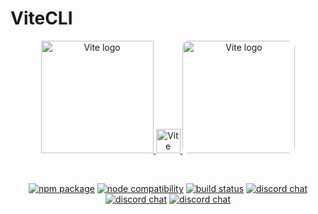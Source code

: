 # ViteCLI

<p align="center">
  <a href="https://vitejs.dev" target="_blank" rel="noopener noreferrer">
      <img width="180" src="https://p3-juejin.byteimg.com/tos-cn-i-k3u1fbpfcp/1228ad0e4cf948a3a3190041b0b469ef~tplv-k3u1fbpfcp-zoom-1.image" alt="Vite logo">
    <img width="39" src="https://p3-juejin.byteimg.com/tos-cn-i-k3u1fbpfcp/90315daa69674f4fa3315e04832a3352~tplv-k3u1fbpfcp-zoom-1.image" alt="Vite logo">
    <img width="180" style="border-radius: 10px" src="https://p3-juejin.byteimg.com/tos-cn-i-k3u1fbpfcp/857714d0f68c4146a63f50d85ea6003f~tplv-k3u1fbpfcp-zoom-1.image" alt="Vite logo">
  </a>
</p>
<br/>
<p align="center">
  <a href="https://npmjs.com/package/vite"><img src="https://img.shields.io/npm/v/vite.svg" alt="npm package"></a>
  <a href="https://nodejs.org/en/about/releases/"><img src="https://img.shields.io/node/v/vite.svg" alt="node compatibility"></a>
  <a href="https://github.com/vitejs/vite/actions/workflows/ci.yml"><img src="https://github.com/vitejs/vite/actions/workflows/ci.yml/badge.svg?branch=main" alt="build status"></a>
  <a href="https://chat.vitejs.dev"><img src="https://img.shields.io/badge/chat-discord-blue?style=flat&logo=discord" alt="discord chat"></a>
  <a href="https://chat.vitejs.dev"><img src="https://img.shields.io/badge/chat-discord-blue?style=flat&logo=discord" alt="discord chat"></a>
  <a href="https://chat.vitejs.dev"><img src="https://img.shields.io/badge/chat-discord-blue?style=flat&logo=discord" alt="discord chat"></a>
</p>
<br/>

